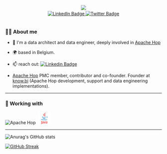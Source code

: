 <div id="header" align="center">
  <img src="https://hop.apache.org/img/hop-logo.svg" width="100"/>
  <div id="badges">
    <a href="https://www.linkedin.com/in/bmaertens/">
      <img src="https://img.shields.io/badge/LinkedIn-blue?style=for-the-badge&logo=linkedin&logoColor=white" alt="LinkedIn Badge"/>
    </a>
    <a href="https://twitter.com/bartmaer">
      <img src="https://img.shields.io/badge/Twitter-blue?style=for-the-badge&logo=twitter&logoColor=white" alt="Twitter Badge"/>
    </a>
  </div>
  <img src="https://komarev.com/ghpvc/?username=bamaer&style=flat-square&color=blue" alt=""/>
</div>

### :man_technologist: About me 

- :telescope: I'm a data architect and data engineer, deeply involved in [Apache Hop](https://hop.apache.org)

- :earth_africa: based in Belgium. 

- :mailbox: reach out: [![Linkedin Badge](https://img.shields.io/badge/-bmaertens-blue?style=flat&logo=Linkedin&logoColor=white)](https://www.linkedin.com/in/bmaertens)

- [Apache Hop](https://hop.apache.org) PMC member, contributor and co-founder. Founder at [know.bi](https://www.know-bi.be) (Apache Hop development, support and data engineering implementations).

---

### :hammer: Working with

<div height="40">
  <img src="https://hop.apache.org/img/hop-logo.svg" title="Apache Hop" alt="Apache Hop" height="40"/>&nbsp;
  <img src="https://github.com/devicons/devicon/blob/master/icons/java/java-original-wordmark.svg" title="Java" alt="Java" width="40" height="40"/>&nbsp;
</div>

---

![Anurag's GitHub stats](https://github-readme-stats.vercel.app/api?username=bamaer&count_private=true&theme=dark)

[![GitHub Streak](http://github-readme-streak-stats.herokuapp.com?user=bamaer&theme=dark)](https://git.io/streak-stats)





<!-- img src="https://www.know-bi.be/hubfs/logo_know.bi.svg" width="100"/>
<img src="https://www.leanwithdata.com/hubfs/lean-logo-1.svg" width="100" / --> 


<!--
**bamaer/bamaer** is a ✨ _special_ ✨ repository because its `README.md` (this file) appears on your GitHub profile.

Here are some ideas to get you started:

- 🔭 I’m currently working on ...
- 🌱 I’m currently learning ...
- 👯 I’m looking to collaborate on ...
- 🤔 I’m looking for help with ...
- 💬 Ask me about ...
- 📫 How to reach me: ...
- 😄 Pronouns: ...
- ⚡ Fun fact: ...
-->
